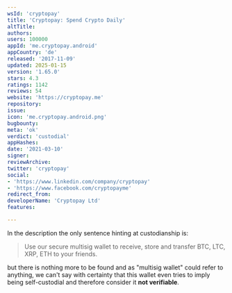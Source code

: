 ```yaml
---
wsId: 'cryptopay'
title: 'Cryptopay: Spend Crypto Daily'
altTitle: 
authors: 
users: 100000
appId: 'me.cryptopay.android'
appCountry: 'de'
released: '2017-11-09'
updated: 2025-01-15
version: '1.65.0'
stars: 4.3
ratings: 1142
reviews: 54
website: 'https://cryptopay.me'
repository: 
issue: 
icon: 'me.cryptopay.android.png'
bugbounty: 
meta: 'ok'
verdict: 'custodial'
appHashes: 
date: '2021-03-10'
signer: 
reviewArchive: 
twitter: 'cryptopay'
social:
- 'https://www.linkedin.com/company/cryptopay'
- 'https://www.facebook.com/cryptopayme'
redirect_from: 
developerName: 'Cryptopay Ltd'
features: 

---
```


In the description the only sentence hinting at custodianship is:

> Use our secure multisig wallet to receive, store and transfer BTC, LTC, XRP,
  ETH to your friends.

but there is nothing more to be found and as "multisig wallet" could refer to
anything, we can't say with certainty that this wallet even tries to imply
being self-custodial and therefore consider it **not verifiable**.
